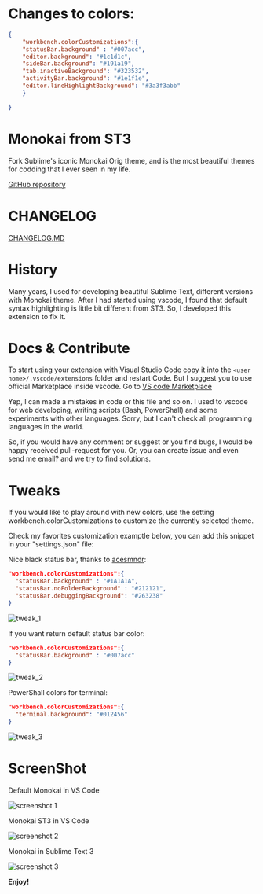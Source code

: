 # Changes to colors:

```json
{
    "workbench.colorCustomizations":{
    "statusBar.background" : "#007acc",
    "editor.background": "#1c1d1c",
    "sideBar.background": "#191a19",
    "tab.inactiveBackground": "#323532",
    "activityBar.background": "#1e1f1e",
    "editor.lineHighlightBackground": "#3a3f3abb"
    }

}
```

# Monokai from ST3
Fork Sublime's iconic Monokai Orig theme, and is the most beautiful themes for codding that I ever seen in my life.

[GitHub repository](https://github.com/volosovich/Monokai-ST3-theme-for-vscode)

# CHANGELOG
[CHANGELOG.MD](CHANGELOG.md)

# History
Many years, I used for developing beautiful Sublime Text, different versions with Monokai theme. After I had started using vscode, I found that default syntax highlighting is little bit different from ST3. So, I developed this extension to fix it.

# Docs & Contribute  
To start using your extension with Visual Studio Code copy it into the `<user home>/.vscode/extensions` folder and restart Code. But I suggest you to use official Marketplace inside vscode. Go to [VS code Marketplace](https://marketplace.visualstudio.com/items?itemName=AndreyVolosovich.monokai-st3)

Yep, I can made a mistakes in code or this file and so on. I used to vscode for web developing, writing scripts (Bash, PowerShall) and some experiments with other languages. Sorry, but I can't check all programming languages in the world.

So, if you would have any comment or suggest or you find bugs, I would be happy received pull-request for you. Or, you can create issue and even send me email? and we try to find solutions.

# Tweaks
If you would like to play around with new colors, use the setting workbench.colorCustomizations to customize the currently selected theme.

Check my favorites customization examptle below, you can add this snippet in your "settings.json" file:

Nice black status bar, thanks to [acesmndr](https://stackoverflow.com/questions/42780975/visual-studio-code-status-bar-color):

```json
"workbench.colorCustomizations":{
  "statusBar.background" : "#1A1A1A",
  "statusBar.noFolderBackground" : "#212121",
  "statusBar.debuggingBackground": "#263238"
}
```
![tweak_1](screenshots/tweak_1.png)

If you want return default status bar color:
```json
"workbench.colorCustomizations":{
  "statusBar.background" : "#007acc"
}
```
![tweak_2](screenshots/tweak_2.png)

PowerShall colors for terminal:

```json
"workbench.colorCustomizations":{
  "terminal.background": "#012456"
}
```
![tweak_3](screenshots/tweak_3.png)


# ScreenShot

Default Monokai in VS Code

![screenshot 1](screenshots/screen-diff-1.png)

Monokai ST3 in VS Code

![screenshot 2](screenshots/screen-diff-2.png)

Monokai in Sublime Text 3

![screenshot 3](screenshots/screen-diff-3.png)

**Enjoy!**
